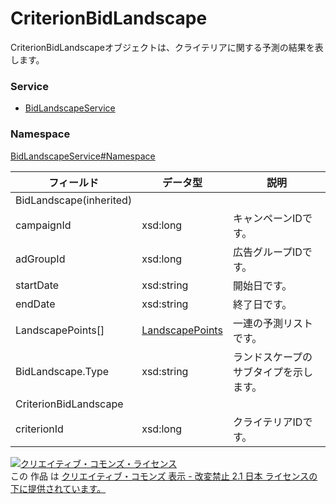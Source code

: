 # CriterionBidLandscape
CriterionBidLandscapeオブジェクトは、クライテリアに関する予測の結果を表します。
### Service
+ [BidLandscapeService](../../services/BidLandscapeService.md)

### Namespace
[BidLandscapeService#Namespace](../../services/BidLandscapeService.md#namespace)

| フィールド | データ型 | 説明 |
|---|---|---|
| BidLandscape(inherited)|||
| campaignId| xsd:long| キャンペーンIDです。 |
| adGroupId| xsd:long| 広告グループIDです。 |
| startDate| xsd:string| 開始日です。 |
| endDate| xsd:string| 終了日です。 |
| LandscapePoints[]| <a href="LandscapePoints.md">LandscapePoints</a>| 一連の予測リストです。 |
| BidLandscape.Type| xsd:string| ランドスケープのサブタイプを示します。 |
| CriterionBidLandscape|||
| criterionId| xsd:long| クライテリアIDです。 |

<a rel="license" href="http://creativecommons.org/licenses/by-nd/2.1/jp/"><img alt="クリエイティブ・コモンズ・ライセンス" style="border-width:0" src="https://i.creativecommons.org/l/by-nd/2.1/jp/88x31.png" /></a><br />この 作品 は <a rel="license" href="http://creativecommons.org/licenses/by-nd/2.1/jp/">クリエイティブ・コモンズ 表示 - 改変禁止 2.1 日本 ライセンスの下に提供されています。</a>
